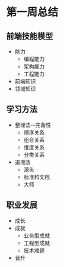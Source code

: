 第一周总结
===========================
## 前端技能模型    
 * 能力  
   * 编程能力  
   * 架构能力  
   * 工程能力        
* 前端知识
* 领域知识 

## 学习方法
 * 整理法--完备性
   * 顺序关系
   * 组合关系
   * 维度关系
   * 分类关系
 * 追溯法
   * 源头
   * 标准和文档
   * 大师

## 职业发展
 * 成长
 * 成就
   * 业务型成就
   * 工程型成就
   * 技术难题
 * 晋升
